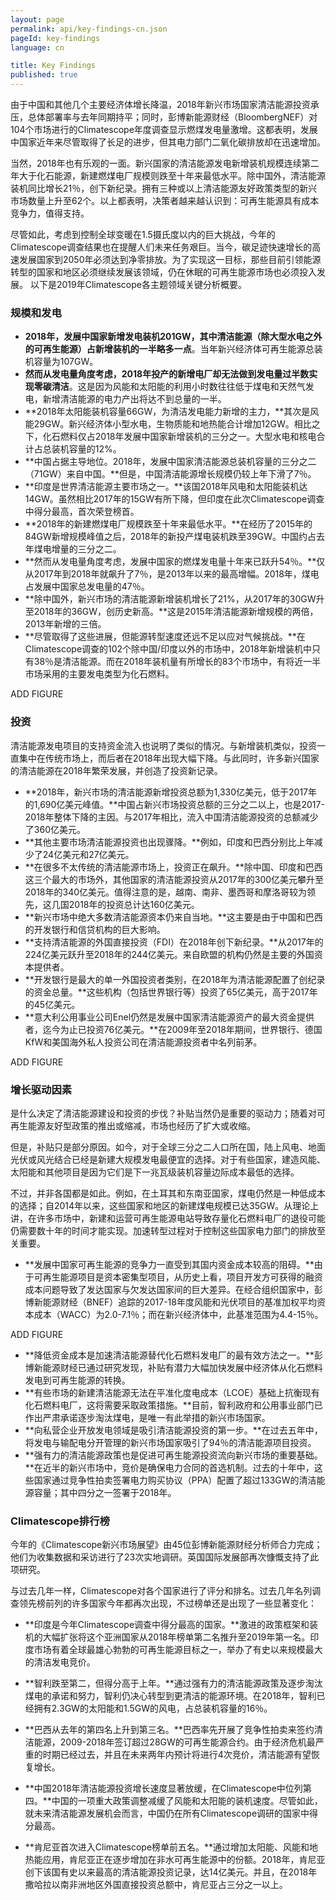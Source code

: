 ```yaml
---
layout: page
permalink: api/key-findings-cn.json
pageId: key-findings
language: cn

title: Key Findings
published: true
---
```


由于中国和其他几个主要经济体增长降温，2018年新兴市场国家清洁能源投资承压，总体部署率与去年同期持平；同时，彭博新能源财经（BloombergNEF）对104个市场进行的Climatescope年度调查显示燃煤发电量激增。这都表明，发展中国家近年来尽管取得了长足的进步，但其电力部门二氧化碳排放却在迅速增加。

当然，2018年也有乐观的一面。新兴国家的清洁能源发电新增装机规模连续第二年大于化石能源，新建燃煤电厂规模则跌至十年来最低水平。除中国外，清洁能源装机同比增长21％，创下新纪录。拥有三种或以上清洁能源友好政策类型的新兴市场数量上升至62个。以上都表明，决策者越来越认识到：可再生能源具有成本竞争力，值得支持。 

尽管如此，考虑到控制全球变暖在1.5摄氏度以内的巨大挑战，今年的Climatescope调查结果也在提醒人们未来任务艰巨。当今，碳足迹快速增长的高速发展国家到2050年必须达到净零排放。为了实现这一目标，那些目前引领能源转型的国家和地区必须继续发展该领域，仍在休眠的可再生能源市场也必须投入发展。
以下是2019年Climatescope各主题领域关键分析概要。 

### **规模和发电**
* **2018年，发展中国家新增发电装机201GW，其中清洁能源（除大型水电之外的可再生能源）占新增装机的一半略多一点**。当年新兴经济体可再生能源总装机容量为107GW。 
* **然而从发电量角度考虑，2018年投产的新增电厂却无法做到发电量过半数实现零碳清洁**。这是因为风能和太阳能的利用小时数往往低于煤电和天然气发电，新增清洁能源的电力产出将达不到总量的一半。
* **2018年太阳能装机容量66GW，为清洁发电能力新增的主力，**其次是风能29GW。新兴经济体小型水电，生物质能和地热能合计增加12GW。相比之下，化石燃料仅占2018年发展中国家新增装机的三分之一。大型水电和核电合计占总装机容量的12%。
* **中国占据主导地位。2018年，发展中国家清洁能源总装机容量的三分之二（71GW）来自中国。**但是，中国清洁能源增长规模仍较上年下滑了7％。 
* **印度是世界清洁能源主要市场之一。**该国2018年风电和太阳能装机达14GW。虽然相比2017年的15GW有所下降，但印度在此次Climatescope调查中得分最高，首次荣登榜首。 
* **2018年的新建燃煤电厂规模跌至十年来最低水平。**在经历了2015年的84GW新增规模峰值之后，2018年的新投产煤电装机跌至39GW。中国约占去年煤电增量的三分之二。
* **然而从发电量角度考虑，发展中国家的燃煤发电量十年来已跃升54％。**仅从2017年到2018年就飙升了7％，是2013年以来的最高增幅。2018年，煤电占发展中国家总发电量的47％。
* **除中国外，新兴市场的清洁能源新增装机增长了21%，从2017年的30GW升至2018年的36GW，创历史新高。**这是2015年清洁能源新增规模的两倍，2013年新增的三倍。
* **尽管取得了这些进展，但能源转型速度还远不足以应对气候挑战。**在Climatescope调查的102个除中国/印度以外的市场中，2018年新增装机中只有38％是清洁能源。而在2018年装机量有所增长的83个市场中，有将近一半市场采用的主要发电类型为化石燃料。 

ADD FIGURE

### 投资
清洁能源发电项目的支持资金流入也说明了类似的情况。与新增装机类似，投资一直集中在传统市场上，而后者在2018年出现大幅下降。与此同时，许多新兴国家的清洁能源在2018年繁荣发展，并创造了投资新记录。 

* **2018年，新兴市场的清洁能源新增投资总额为1,330亿美元，低于2017年的1,690亿美元峰值。**中国占新兴市场投资总额的三分之二以上，也是2017-2018年整体下降的主因。与2017年相比，流入中国清洁能源投资的总额减少了360亿美元。
* **其他主要市场清洁能源投资也出现骤降。**例如，印度和巴西分别比上年减少了24亿美元和27亿美元。  
* **在很多不太传统的清洁能源市场上，投资正在飙升。**除中国、印度和巴西这三个最大的市场外，其他国家的清洁能源投资从2017年的300亿美元攀升至2018年的340亿美元。值得注意的是，越南、南非、墨西哥和摩洛哥较为领先，这几国2018年的投资总计达160亿美元。  
* **新兴市场中绝大多数清洁能源资本仍来自当地。**这主要是由于中国和巴西的开发银行和信贷机构的巨大影响。
* **支持清洁能源的外国直接投资（FDI）在2018年创下新纪录。**从2017年的224亿美元跃升至2018年的244亿美元。来自欧盟的机构仍然是主要的外国资本提供者。 
* **开发银行是最大的单一外国投资者类别，在2018年为清洁能源配置了创纪录的资金总量。**这些机构（包括世界银行等）投资了65亿美元，高于2017年的45亿美元。 
* **意大利公用事业公司Enel仍然是发展中国家清洁能源资产的最大资金提供者，迄今为止已投资76亿美元。**在2009年至2018年期间，世界银行、德国KfW和美国海外私人投资公司在清洁能源投资者中名列前茅。


ADD FIGURE

### 增长驱动因素

是什么决定了清洁能源建设和投资的步伐？补贴当然仍是重要的驱动力；随着对可再生能源友好型政策的推出或缩减，市场也经历了扩大或收缩。 

但是，补贴只是部分原因。如今，对于全球三分之二人口所在国，陆上风电、地面光伏或风光结合已经是新建大规模发电最便宜的选择。对于有些国家，建造风能、太阳能和其他项目是因为它们是下一兆瓦级装机容量边际成本最低的选择。

不过，并非各国都是如此。例如，在土耳其和东南亚国家，煤电仍然是一种低成本的选择；自2014年以来，这些国家和地区的新建煤电规模已达35GW。从理论上讲，在许多市场中，新建和运营可再生能源电站导致存量化石燃料电厂的退役可能仍需要数十年的时间才能实现。加速转型过程对于控制这些国家电力部门的排放至关重要。 

* **发展中国家可再生能源的竞争力一直受到其国内资金成本较高的阻碍。**由于可再生能源项目是资本密集型项目，从历史上看，项目开发方可获得的融资成本问题导致了发达国家与欠发达国家间的巨大差异。在经合组织国家中，彭博新能源财经（BNEF）追踪的2017-18年度风能和光伏项目的基准加权平均资本成本（WACC）为2.0-7.1％；而在新兴经济体中，此基准范围为4.4-15％。

ADD FIGURE

* **降低资金成本是加速清洁能源替代化石燃料发电厂的最有效方法之一。**彭博新能源财经已通过研究发现，补贴有潜力大幅加快发展中经济体从化石燃料发电到可再生能源的转换。
* **有些市场的新建清洁能源无法在平准化度电成本（LCOE）基础上抗衡现有化石燃料电厂，这将需要采取政策措施。**目前，智利政府和公用事业部门已作出严肃承诺逐步淘汰煤电，是唯一有此举措的新兴市场国家。
* **向私营企业开放发电领域是吸引清洁能源投资的第一步。**在过去五年中，将发电与输配电分开管理的新兴市场国家吸引了94％的清洁能源项目投资。 
* **强有力的清洁能源政策也是促进可再生能源投资流向新兴市场的重要基础。**在近半的新兴市场中，竞价是确保电力合同的首选机制。过去的十年中，这些国家通过竞争性拍卖签署电力购买协议（PPA）配置了超过133GW的清洁能源容量；其中四分之一签署于2018年。

### **Climatescope排行榜**

今年的《Climatescope新兴市场展望》由45位彭博新能源财经分析师合力完成；他们为收集数据和采访进行了23次实地调研。英国国际发展部再次慷慨支持了此项研究。

与过去几年一样，Climatescope对各个国家进行了评分和排名。过去几年名列调查领先榜前列的许多国家今年都再次出现，不过榜单还是出现了一些显著变化：

* **印度是今年Climatescope调查中得分最高的国家。**激进的政策框架和装机的大幅扩张将这个亚洲国家从2018年榜单第二名推升至2019年第一名。印度市场有着全球最雄心勃勃的可再生能源目标之一，举办了有史以来规模最大的清洁发电竞价。

* **智利跌至第二，但得分高于上年。**通过强有力的清洁能源政策及逐步淘汰煤电的承诺和努力，智利仍决心转型到更清洁的能源环境。在2018年，智利已经拥有2.3GW的太阳能和1.5GW的风电，占总装机容量的16％。
* **巴西从去年的第四名上升到第三名。**巴西率先开展了竞争性拍卖来签约清洁能源，2009-2018年签订超过28GW的可再生能源合约。由于经济危机最严重的时期已经过去，并且在未来两年内预计将进行4次竞价，清洁能源有望恢复增长。
* **中国2018年清洁能源投资增长速度显著放缓，在Climatescope中位列第四。**中国的一项重大政策调整减缓了风能和太阳能的装机速度。尽管如此，就未来清洁能源发展机会而言，中国仍在所有Climatescope调研的国家中得分最高。
* **肯尼亚首次进入Climatescope榜单前五名。**通过增加太阳能、风能和地热能应用，肯尼亚正在逐步增加在非水可再生能源中的份额。2018年，肯尼亚创下该国有史以来最高的清洁能源投资记录，达14亿美元。并且，在2018年撒哈拉以南非洲地区外国直接投资总额中，肯尼亚占三分之一以上。 
